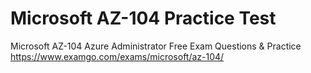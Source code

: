 # Microsoft AZ-104 Practice Test
Microsoft AZ-104 Azure Administrator Free Exam Questions &amp; Practice 
https://www.examgo.com/exams/microsoft/az-104/
